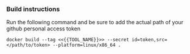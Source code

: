 ### Build instructions

Run the following command and be sure to add the actual path of your github personal access token

```
docker build --tag <<{{TOOL_NAME}}>> --secret id=token,src=</path/to/token> --platform=linux/x86_64 .
```